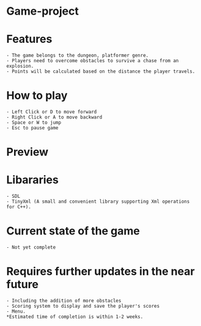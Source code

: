 
# Game-project

# Features
    - The game belongs to the dungeon, platformer genre.
    - Players need to overcome obstacles to survive a chase from an explosion.
    - Points will be calculated based on the distance the player travels.

# How to play
    - Left Click or D to move forward
    - Right Click or A to move backward
    - Space or W to jump
    - Esc to pause game

# Preview


# Libararies 
    - SDL
    - TinyXml (A small and convenient library supporting Xml operations for C++).

# Current state of the game 
    - Not yet complete
    
# Requires further updates in the near future
    - Including the addition of more obstacles
    - Scoring system to display and save the player's scores
    - Menu. 
    *Estimated time of completion is within 1-2 weeks.
